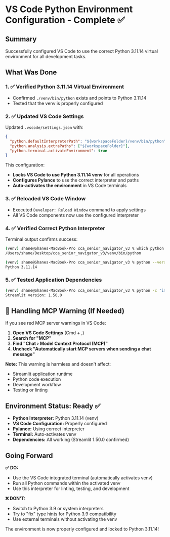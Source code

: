 # VS Code Python Environment Configuration - Complete ✅

## Summary
Successfully configured VS Code to use the correct Python 3.11.14 virtual environment for all development tasks.

## What Was Done

### 1. ✅ Verified Python 3.11.14 Virtual Environment
- Confirmed `./venv/bin/python` exists and points to Python 3.11.14
- Tested that the venv is properly configured

### 2. ✅ Updated VS Code Settings
Updated `.vscode/settings.json` with:
```json
{
  "python.defaultInterpreterPath": "${workspaceFolder}/venv/bin/python",
  "python.analysis.extraPaths": ["${workspaceFolder}"],
  "python.terminal.activateEnvironment": true
}
```

This configuration:
- **Locks VS Code to use Python 3.11.14 venv** for all operations
- **Configures Pylance** to use the correct interpreter and paths
- **Auto-activates the environment** in VS Code terminals

### 3. ✅ Reloaded VS Code Window
- Executed `Developer: Reload Window` command to apply settings
- All VS Code components now use the configured interpreter

### 4. ✅ Verified Correct Python Interpreter
Terminal output confirms success:
```bash
(venv) shane@Shanes-MacBook-Pro cca_senior_navigator_v3 % which python
/Users/shane/Desktop/cca_senior_navigator_v3/venv/bin/python

(venv) shane@Shanes-MacBook-Pro cca_senior_navigator_v3 % python --version
Python 3.11.14
```

### 5. ✅ Tested Application Dependencies
```bash
(venv) shane@Shanes-MacBook-Pro cca_senior_navigator_v3 % python -c "import streamlit; print('Streamlit version:', streamlit.__version__)"
Streamlit version: 1.50.0
```

## 🚨 Handling MCP Warning (If Needed)

If you see red MCP server warnings in VS Code:

1. **Open VS Code Settings** (Cmd + ,)
2. **Search for "MCP"**
3. **Find "Chat › Model Context Protocol (MCP)"**
4. **Uncheck "Automatically start MCP servers when sending a chat message"**

**Note:** This warning is harmless and doesn't affect:
- Streamlit application runtime
- Python code execution
- Development workflow
- Testing or linting

## Environment Status: Ready ✅

- **Python Interpreter:** Python 3.11.14 (venv)
- **VS Code Configuration:** Properly configured
- **Pylance:** Using correct interpreter
- **Terminal:** Auto-activates venv
- **Dependencies:** All working (Streamlit 1.50.0 confirmed)

## Going Forward

**✅ DO:**
- Use the VS Code integrated terminal (automatically activates venv)
- Run all Python commands within the activated venv
- Use this interpreter for linting, testing, and development

**❌ DON'T:**
- Switch to Python 3.9 or system interpreters
- Try to "fix" type hints for Python 3.9 compatibility
- Use external terminals without activating the venv

The environment is now properly configured and locked to Python 3.11.14!